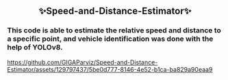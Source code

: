 <h2 align=center>
  ✨Speed-and-Distance-Estimator✨
</h2>
<h3>
  This code is able to estimate the relative speed and distance to a specific point, and vehicle identification was done with the help of YOLOv8.

</h3>


https://github.com/GIGAParviz/Speed-and-Distance-Estimator/assets/129797437/5be0d777-8146-4e52-b1ca-ba829a90eaa9
